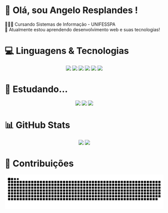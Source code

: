 # 👋 Olá, sou Angelo Resplandes !
👩🏻‍💻 Cursando Sistemas de Informação - UNIFESSPA<br/>
💭 Atualmente estou aprendendo desenvolvimento web e suas tecnologias!<br/>

# 💻 Linguagens & Tecnologias
<div align="center">
  <img src="https://img.shields.io/badge/html5-%23E34F26.svg?style=for-the-badge&logo=html5&logoColor=white"/>
  <img src="https://img.shields.io/badge/css3-%231572B6.svg?style=for-the-badge&logo=css3&logoColor=white"/>
  <img src="https://img.shields.io/badge/JavaScript-F7DF1E?style=for-the-badge&logo=javascript&logoColor=white"/>
  <img src="https://img.shields.io/badge/java-%23ED8B00.svg?style=for-the-badge&logo=openjdk&logoColor=white"/>
  <img src="https://img.shields.io/badge/c-%2300599C.svg?style=for-the-badge&logo=c&logoColor=white"/>
  <img src="https://img.shields.io/badge/MySQL-00000F?style=for-the-badge&logo=mysql&logoColor=white"/>
</div>

# 📙 Estudando...
<div align="center">
  <img src="https://img.shields.io/badge/React-20232A?style=for-the-badge&logo=react&logoColor=61DAFB"/>
  <img src="https://img.shields.io/badge/Next-black?style=for-the-badge&logo=next.js&logoColor=white"/>
  <img src="https://img.shields.io/badge/TypeScript-007ACC?style=for-the-badge&logo=typescript&logoColor=white"/>
</div>

# 📊 GitHub Stats
<div align="center">
  <img height="180px" src="https://github-readme-stats.vercel.app/api?username=AngeloResplandes&show_icons=true&theme=midnight-purple"/>
  <img height="180px" src="https://github-readme-stats.vercel.app/api/top-langs/?username=AngeloResplandes&layout=compact&theme=midnight-purple"/>
</div>

# 📁 Contribuições
<div align="center">
  <picture>
    <source media="(prefers-color-scheme: dark)" srcset="https://raw.githubusercontent.com/AngeloResplandes/AngeloResplandes/output/github-contribution-grid-snake-dark.svg">
    <source media="(prefers-color-scheme: light)" srcset="https://raw.githubusercontent.com/AngeloResplandes/AngeloResplandes/output/github-contribution-grid-snake-dark.svg">
    <img align="center" alt="github contribution grid snake animation" src="https://raw.githubusercontent.com/AngeloResplandes/AngeloResplandes/output/github-contribution-grid-snake.svg">
  </picture>
</div>
